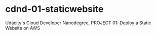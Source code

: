 # cdnd-01-staticwebsite
Udacity's Cloud Developer Nanodegree, PROJECT 01: Deploy a Static Website on AWS
